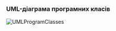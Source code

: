 ### UML-діаграма програмних класів
![UMLProgramClasses](https://github.com/oleksandrblazhko/ai-215-smolkin/assets/101869573/882f23df-dbfc-47a5-a513-44c0ed41ccef)
